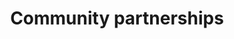 ---
title: Community partnerships
longTitle: 'Community partnerships'
tags:
- gccommon
french:
- "[[Partenariat communautaire]]"
scopeNote:
- "Government partnerships with community and volunte"
---